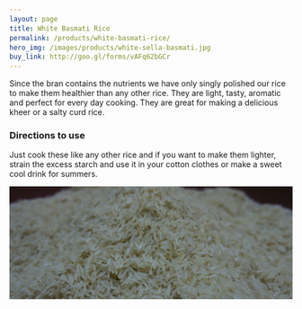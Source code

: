 ```yaml
---
layout: page
title: White Basmati Rice
permalink: /products/white-basmati-rice/
hero_img: /images/products/white-sella-basmati.jpg
buy_link: http://goo.gl/forms/vAFq62bGCr
---
```


Since the bran contains the nutrients we have only singly polished our rice to make them healthier than any other rice. They are light, tasty, aromatic and perfect for every day cooking. They are great for making a delicious kheer or a salty curd rice.

### Directions to use

Just cook these like any other rice and if you want to make them lighter, strain the excess starch and use it in your cotton clothes or make a sweet cool drink for summers.

![](/images/products/white-sella-basmati.jpg)

